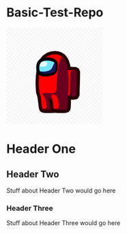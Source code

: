 # Basic-Test-Repo

<!-- ![alt text](img\purple_sky.jfif) -->

![alt text](img/red-man.png)

# Header One

## Header Two

Stuff about Header Two would go here

### Header Three

Stuff about Header Three would go here
